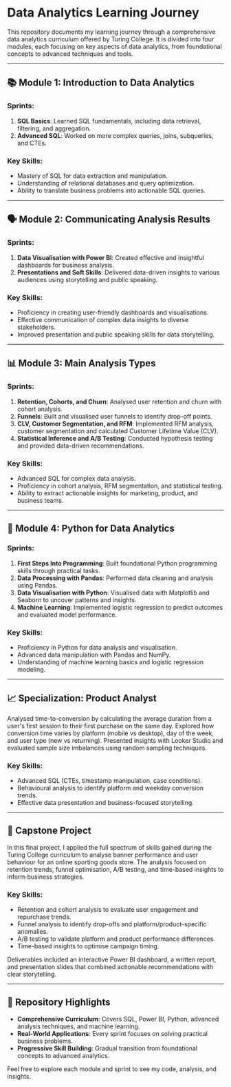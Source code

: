 # Data Analytics Learning Journey

This repository documents my learning journey through a comprehensive data analytics curriculum offered by Turing College. 
It is divided into four modules, each focusing on key aspects of data analytics, from foundational concepts to advanced techniques and tools.

---

## 📚 Module 1: Introduction to Data Analytics
### Sprints:
1. **SQL Basics**: Learned SQL fundamentals, including data retrieval, filtering, and aggregation.
2. **Advanced SQL**: Worked on more complex queries, joins, subqueries, and CTEs.

### Key Skills:
- Mastery of SQL for data extraction and manipulation.
- Understanding of relational databases and query optimization.
- Ability to translate business problems into actionable SQL queries.

---

## 🗣️ Module 2: Communicating Analysis Results
### Sprints:
1. **Data Visualisation with Power BI**: Created effective and insightful dashboards for business analysis.
2. **Presentations and Soft Skills**: Delivered data-driven insights to various audiences using storytelling and public speaking.

### Key Skills:
- Proficiency in creating user-friendly dashboards and visualisations.
- Effective communication of complex data insights to diverse stakeholders.
- Improved presentation and public speaking skills for data storytelling.

---

## 📊 Module 3: Main Analysis Types
### Sprints:
1. **Retention, Cohorts, and Churn**: Analysed user retention and churn with cohort analysis.
2. **Funnels**: Built and visualised user funnels to identify drop-off points.
3. **CLV, Customer Segmentation, and RFM**: Implemented RFM analysis, customer segmentation and calculated Customer Lifetime Value (CLV).
4. **Statistical Inference and A/B Testing**: Conducted hypothesis testing and provided data-driven recommendations.

### Key Skills:
- Advanced SQL for complex data analysis.
- Proficiency in cohort analysis, RFM segmentation, and statistical testing.
- Ability to extract actionable insights for marketing, product, and business teams.

---

## 🐍 Module 4: Python for Data Analytics
### Sprints:
1. **First Steps Into Programming**: Built foundational Python programming skills through practical tasks.
2. **Data Processing with Pandas**: Performed data cleaning and analysis using Pandas.
3. **Data Visualisation with Python**: Visualised data with Matplotlib and Seaborn to uncover patterns and insights.
4. **Machine Learning**: Implemented logistic regression to predict outcomes and evaluated model performance.

### Key Skills:
- Proficiency in Python for data analysis and visualisation.
- Advanced data manipulation with Pandas and NumPy.
- Understanding of machine learning basics and logistic regression modeling.

---

## 📈 Specialization: Product Analyst

Analysed time-to-conversion by calculating the average duration from a user's first session to their first purchase on the same day. 
Explored how conversion time varies by platform (mobile vs desktop), day of the week, and user type (new vs returning). 
Presented insights with Looker Studio and evaluated sample size imbalances using random sampling techniques.

### Key Skills:
- Advanced SQL (CTEs, timestamp manipulation, case conditions).
- Behavioural analysis to identify platform and weekday conversion trends.
- Effective data presentation and business-focused storytelling.

---

## 📌 Capstone Project

In this final project, I applied the full spectrum of skills gained during the Turing College curriculum to analyse banner performance and user behaviour for an online sporting goods store. 
The analysis focused on retention trends, funnel optimisation, A/B testing, and time-based insights to inform business strategies.

### Key Skills:
- Retention and cohort analysis to evaluate user engagement and repurchase trends.
- Funnel analysis to identify drop-offs and platform/product-specific anomalies.
- A/B testing to validate platform and product performance differences.
- Time-based insights to optimise campaign timing.

Deliverables included an interactive Power BI dashboard, a written report, and presentation slides that combined actionable recommendations with clear storytelling.

---

## 🌟 Repository Highlights
- **Comprehensive Curriculum**: Covers SQL, Power BI, Python, advanced analysis techniques, and machine learning.
- **Real-World Applications**: Every sprint focuses on solving practical business problems.
- **Progressive Skill Building**: Gradual transition from foundational concepts to advanced analytics.

Feel free to explore each module and sprint to see my code, analysis, and insights.
